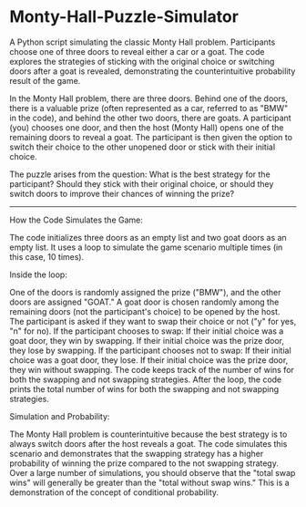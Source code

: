 # Monty-Hall-Puzzle-Simulator
A Python script simulating the classic Monty Hall problem. Participants choose one of three doors to reveal either a car or a goat. The code explores the strategies of sticking with the original choice or switching doors after a goat is revealed, demonstrating the counterintuitive probability result of the game.

In the Monty Hall problem, there are three doors. Behind one of the doors, there is a valuable prize (often represented as a car, referred to as "BMW" in the code), and behind the other two doors, there are goats. A participant (you) chooses one door, and then the host (Monty Hall) opens one of the remaining doors to reveal a goat. The participant is then given the option to switch their choice to the other unopened door or stick with their initial choice.

The puzzle arises from the question: What is the best strategy for the participant? Should they stick with their original choice, or should they switch doors to improve their chances of winning the prize?

-------------------------------------------------------------------------------------------------------------------------------------------------------------------

How the Code Simulates the Game:

The code initializes three doors as an empty list and two goat doors as an empty list.
It uses a loop to simulate the game scenario multiple times (in this case, 10 times).

Inside the loop:

One of the doors is randomly assigned the prize ("BMW"), and the other doors are assigned "GOAT."
A goat door is chosen randomly among the remaining doors (not the participant's choice) to be opened by the host.
The participant is asked if they want to swap their choice or not ("y" for yes, "n" for no).
If the participant chooses to swap:
If their initial choice was a goat door, they win by swapping.
If their initial choice was the prize door, they lose by swapping.
If the participant chooses not to swap:
If their initial choice was a goat door, they lose.
If their initial choice was the prize door, they win without swapping.
The code keeps track of the number of wins for both the swapping and not swapping strategies.
After the loop, the code prints the total number of wins for both the swapping and not swapping strategies.


Simulation and Probability:

The Monty Hall problem is counterintuitive because the best strategy is to always switch doors after the host reveals a goat. The code simulates this scenario and demonstrates that the swapping strategy has a higher probability of winning the prize compared to the not swapping strategy. Over a large number of simulations, you should observe that the "total swap wins" will generally be greater than the "total without swap wins." This is a demonstration of the concept of conditional probability.
